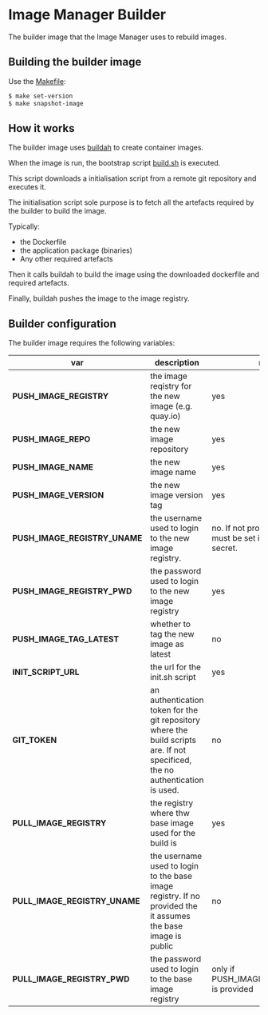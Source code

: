 # Image Manager Builder

The builder image that the Image Manager uses to rebuild images.

## Building the builder image

Use the [Makefile](./Makefile):

```sh
$ make set-version
$ make snapshot-image
```

## How it works

The builder image uses [buildah](https://buildah.io/) to create container images.

When the image is run, the bootstrap script [build.sh](./build.sh) is executed.

This script downloads a initialisation script from a remote git repository and executes it.

The initialisation script sole purpose is to fetch all the artefacts required by the builder to build the image.  

Typically:

- the Dockerfile
- the application package (binaries)
- Any other required artefacts

Then it calls buildah to build the image using the downloaded dockerfile and required artefacts.

Finally, buildah pushes the image to the image registry.

## Builder configuration

The builder image requires the following variables:

| var | description | required |
|---|---|---|
| **PUSH_IMAGE_REGISTRY** | the image reqistry for the new image (e.g. quay.io) | yes |
| **PUSH_IMAGE_REPO** | the new image repository | yes |
| **PUSH_IMAGE_NAME** | the new image name | yes |
| **PUSH_IMAGE_VERSION** | the new image version tag | yes |
| **PUSH_IMAGE_REGISTRY_UNAME** | the username used to login to the new image registry.  | no. If not provided, credentials must be set in a docker-registry secret. |
| **PUSH_IMAGE_REGISTRY_PWD** | the password used to login to the new image registry | yes |
| **PUSH_IMAGE_TAG_LATEST** | whether to tag the new image as latest | no |
| **INIT_SCRIPT_URL** | the url for the init.sh script | yes |
| **GIT_TOKEN** | an authentication token for the git repository where the build scripts are. If not specificed, the no authentication is used. | no |
| **PULL_IMAGE_REGISTRY** | the registry where thw base image used for the build is | yes |
| **PULL_IMAGE_REGISTRY_UNAME** | the username used to login to the base image registry. If no provided the it assumes the base image is public | no |
| **PULL_IMAGE_REGISTRY_PWD** | the password used to login to the base image registry | only if PUSH_IMAGE_REGISTRY_UNAME is provided |
